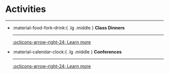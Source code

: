 # Activities

---

<div class="grid cards" markdown>

-   :material-food-fork-drink:{ .lg .middle } __Class Dinners__

    ---

    [:octicons-arrow-right-24: Learn more](dinners.md)

-   :material-calendar-clock:{ .lg .middle } __Conferences__
  
    ---

    [:octicons-arrow-right-24: Learn more](conferences.md)

</div>
